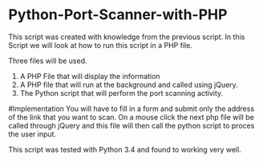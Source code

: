 # Python-Port-Scanner-with-PHP
This script was created with knowledge from the previous script. In this Script we will look at how to run this script in a PHP file.

Three files will be used.
1. A PHP File that will display the information 
2. A PHP file that will run at the background and called using jQuery.
3. The Python script that will perform the port scanning activity.

#Implementation
You will have to fill in a form and submit only the address of the link that you want to scan.
On a mouse click the next php file will be called through jQuery and this file will then call the python script to proces the user input.

This script was tested with Python 3.4 and found to working very well. 
